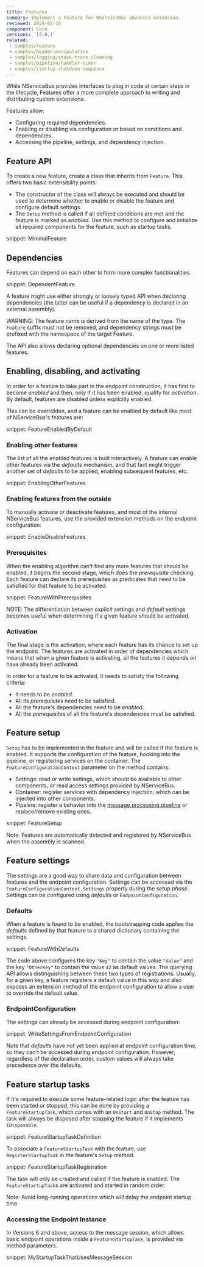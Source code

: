 ```yaml
---
title: Features
summary: Implement a Feature for NServiceBus advanced extension.
reviewed: 2024-02-16
component: Core
versions: '[5.0,)'
related:
 - samples/feature
 - samples/header-manipulation
 - samples/logging/stack-trace-cleaning
 - samples/pipeline/handler-timer
 - samples/startup-shutdown-sequence
---
```


While NServiceBus provides interfaces to plug in code at certain steps in the lifecycle, Features offer a more complete approach to writing and distributing custom extensions.

Features allow:

* Configuring required dependencies.
* Enabling or disabling via configuration or based on conditions and dependencies.
* Accessing the pipeline, settings, and dependency injection.

## Feature API

To create a new feature, create a class that inherits from `Feature`. This offers two basic extensibility points:

* The constructor of the class will always be executed and should be used to determine whether to enable or disable the feature and configure default settings.
* The `Setup` method is called if all defined conditions are met and the feature is marked as *enabled*. Use this method to configure and initialize all required components for the feature, such as startup tasks.

snippet: MinimalFeature

## Dependencies

Features can depend on each other to form more complex functionalities.

snippet: DependentFeature

A feature might use either strongly or loosely typed API when declaring dependencies (the latter can be useful if a dependency is declared in an external assembly).

WARNING: The feature name is derived from the name of the type. The `Feature` suffix must not be removed, and dependency strings must be prefixed with the namespace of the target Feature.

The API also allows declaring optional dependencies on one or more listed features.

## Enabling, disabling, and activating

In order for a feature to take part in the endpoint construction, it has first to become *enabled* and then, only if it has been enabled, qualify for *activation*. By default, features are disabled unless explicitly enabled.

This can be overridden, and a feature can be enabled by default like most of NServiceBus's features are:

snippet: FeatureEnabledByDefault

### Enabling other features

The list of all the enabled features is built interactively. A feature can enable other features via the *defaults* mechanism, and that fact might trigger another set of *defaults* to be applied, enabling subsequent features, etc.

snippet: EnablingOtherFeatures

### Enabling features from the outside

To manually activate or deactivate features, and most of the internal NServiceBus features, use the provided extension methods on the endpoint configuration:

snippet: EnableDisableFeatures

### Prerequisites

When the enabling algorithm can't find any more features that should be enabled, it begins the second stage, which does the *prerequisite* checking. Each feature can declare its prerequisites as predicates that need to be satisfied for that feature to be activated.

snippet: FeatureWithPrerequisites

NOTE: The differentiation between *explicit* settings and *default* settings becomes useful when determining if a given feature should be activated.

### Activation

The final stage is the activation, where each feature has its chance to set up the endpoint. The features are activated in order of dependencies which means that when a given feature is activating, all the features it depends on have already been activated.

In order for a feature to be activated, it needs to satisfy the following criteria:

* It needs to be *enabled*.
* All its *prerequisites* need to be satisfied.
* All the feature's dependencies need to be *enabled*.
* All the *prerequisites* of all the feature's dependencies must be satisfied.

## Feature setup

`Setup` has to be implemented in the feature and will be called if the feature is enabled. It supports the configuration of the feature, hooking into the pipeline, or registering services on the container. The `FeatureConfigurationContext` parameter on the method contains:

* Settings: read or write settings, which should be available to other components, or read access settings provided by NServiceBus.
* Container: register services with dependency injection, which can be injected into other components.
* Pipeline: register a behavior into the [message processing pipeline](/nservicebus/pipeline/) or replace/remove existing ones.

snippet: FeatureSetup

Note: Features are automatically detected and registered by NServiceBus when the assembly is scanned.

## Feature settings

The settings are a good way to share data and configuration between features and the endpoint configuration. Settings can be accessed via the `FeatureConfigurationContext.Settings` property during the *setup phase*. Settings can be configured using *defaults* or `EndpointConfiguration`.

### Defaults

When a feature is found to be enabled, the bootstrapping code applies the *defaults* defined by that feature to a shared dictionary containing the settings.

snippet: FeatureWithDefaults

The code above configures the key `"Key"` to contain the value `"Value"` and the key `"OtherKey"` to contain the value `42` as default values. The querying API allows distinguishing between these two types of registrations. Usually, for a given key, a feature registers a default value in this way and also exposes an extension method of the endpoint configuration to allow a user to override the default value.

### EndpointConfiguration

The settings can already be accessed during endpoint configuration:

snippet: WriteSettingsFromEndpointConfiguration

Note that *defaults* have not yet been applied at endpoint configuration time, so they can't be accessed during endpoint configuration. However, regardless of the declaration order, custom values will always take precedence over the defaults.

## Feature startup tasks

If it's required to execute some feature-related logic after the feature has been started or stopped, this can be done by providing a `FeatureStartupTask`, which comes with an `OnStart` and `OnStop` method. The task will always be disposed after stopping the feature if it implements `IDisposable`.

snippet: FeatureStartupTaskDefinition

To associate a `FeatureStartupTask` with the feature, use `RegisterStartupTask` in the feature's `Setup` method.

snippet: FeatureStartupTaskRegistration

The task will only be created and called if the feature is enabled. The `FeatureStartupTask`s are activated and started in random order.

Note: Avoid long-running operations which will delay the endpoint startup time.

### Accessing the Endpoint Instance

In Versions 6 and above, access to the message session, which allows basic endpoint operations inside a `FeatureStartupTask`, is provided via method parameters.

snippet: MyStartupTaskThatUsesMessageSession
